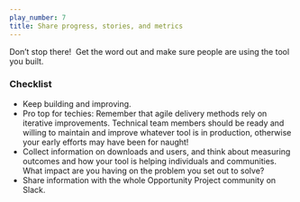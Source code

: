 ```yaml
---
play_number: 7
title: Share progress, stories, and metrics
---
```



Don’t stop there!  Get the word out and make sure people are using the tool you built.  

### Checklist
- Keep building and improving. 
-	Pro top for techies: Remember that agile delivery methods rely on iterative improvements. Technical team members should be ready and willing to maintain and improve whatever tool is in production, otherwise your early efforts may have been for naught!
-	Collect information on downloads and users, and think about measuring outcomes and how your tool is helping individuals and communities.  What impact are you having on the problem you set out to solve?  
-	Share information with the whole Opportunity Project community on Slack. 

 


